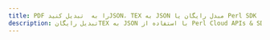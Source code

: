 ---title: PDF را به  تبدیل کنیدJSON، TEX به JSON مبدل رایگان یا Perl SDKdescription: تبدیل رایگانTEX به JSON با استفاده از Perl Cloud APIs & SDK همچنین اسناد PDF را در Cloud ایجاد، ویرایش و رندر کنید.---